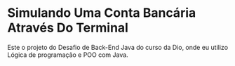 # Simulando Uma Conta Bancária Através Do Terminal
Este o projeto do Desafio de Back-End Java do curso da Dio, onde eu utilizo Lógica de programação e POO com Java.
